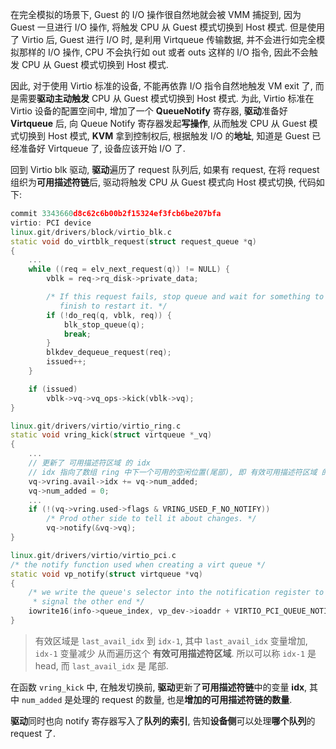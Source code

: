 
在完全模拟的场景下, Guest 的 I/O 操作很自然地就会被 VMM 捕捉到, 因为 Guest 一旦进行 I/O 操作, 将触发 CPU 从 Guest 模式切换到 Host 模式. 但是使用了 Virtio 后, Guest 进行 I/O 时, 是利用 Virtqueue 传输数据, 并不会进行如完全模拟那样的 I/O 操作, CPU 不会执行如 out 或者 outs 这样的 I/O 指令, 因此不会触发 CPU 从 Guest 模式切换到 Host 模式.

因此, 对于使用 Virtio 标准的设备, 不能再依靠 I/O 指令自然地触发 VM exit 了, 而是需要**驱动主动触发** CPU 从 Guest 模式切换到 Host 模式. 为此, Virtio 标准在 Virtio 设备的配置空间中, 增加了一个 **QueueNotify** 寄存器, **驱动**准备好 **Virtqueue** 后, 向 Queue Notify 寄存器发起**写操作**, 从而触发 CPU 从 Guest 模式切换到 Host 模式, **KVM** 拿到控制权后, 根据触发 I/O 的**地址**, 知道是 Guest 已经准备好 Virtqueue 了, 设备应该开始 I/O 了.

回到 Virtio blk 驱动, **驱动**遍历了 request 队列后, 如果有 request, 在将 request 组织为**可用描述符链**后, 驱动将触发 CPU 从 Guest 模式向 Host 模式切换, 代码如下:

```cpp
commit 3343660d8c62c6b00b2f15324ef3fcb6be207bfa
virtio: PCI device
linux.git/drivers/block/virtio_blk.c
static void do_virtblk_request(struct request_queue *q)
{
    ...
    while ((req = elv_next_request(q)) != NULL) {
        vblk = req->rq_disk->private_data;

        /* If this request fails, stop queue and wait for something to
           finish to restart it. */
        if (!do_req(q, vblk, req)) {
            blk_stop_queue(q);
            break;
        }
        blkdev_dequeue_request(req);
        issued++;
    }

    if (issued)
        vblk->vq->vq_ops->kick(vblk->vq);
}

linux.git/drivers/virtio/virtio_ring.c
static void vring_kick(struct virtqueue *_vq)
{
    ...
    // 更新了 可用描述符区域 的 idx
    // idx 指向了数组 ring 中下一个可用的空闲位置(尾部), 即 有效可用描述符区域 的 head
    vq->vring.avail->idx += vq->num_added;
    vq->num_added = 0;
    ...
    if (!(vq->vring.used->flags & VRING_USED_F_NO_NOTIFY))
        /* Prod other side to tell it about changes. */
        vq->notify(&vq->vq);
}

linux.git/drivers/virtio/virtio_pci.c
/* the notify function used when creating a virt queue */
static void vp_notify(struct virtqueue *vq)
{
    /* we write the queue's selector into the notification register to
     * signal the other end */
    iowrite16(info->queue_index, vp_dev->ioaddr + VIRTIO_PCI_QUEUE_NOTIFY);
}
```

> 有效区域是 `last_avail_idx` 到 `idx-1`, 其中 `last_avail_idx` 变量增加, `idx-1` 变量减少 从而遍历这个 **有效可用描述符区域**. 所以可以称 `idx-1` 是 head, 而 `last_avail_idx` 是 尾部.

在函数 `vring_kick` 中, 在触发切换前, **驱动**更新了**可用描述符链**中的变量 **idx**, 其中 `num_added` 是处理的 request 的数量, 也是**增加的可用描述符链的数量**.

**驱动**同时也向 notify 寄存器写入了**队列的索引**, 告知**设备侧**可以处理**哪个队列**的 request 了.

